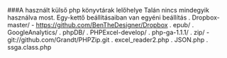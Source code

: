###A használt külső php könyvtárak lelőhelye
Talán nincs mindegyik használva most. Egy-kettő beállításaiban van egyéni beállítás
. Dropbox-master/ - https://github.com/BenTheDesigner/Dropbox
. epub/
. GoogleAnalytics/
. phpDB/
. PHPExcel-develop/
. php-ga-1.1.1/
. zip/ - git://github.com/Grandt/PHPZip.git
. excel_reader2.php
. JSON.php
. ssga.class.php